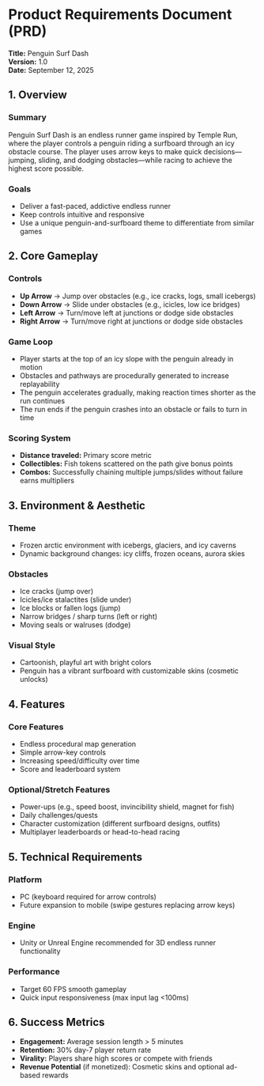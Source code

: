 # Product Requirements Document (PRD)

**Title:** Penguin Surf Dash  
**Version:** 1.0  
**Date:** September 12, 2025

## 1. Overview

### Summary
Penguin Surf Dash is an endless runner game inspired by Temple Run, where the player controls a penguin riding a surfboard through an icy obstacle course. The player uses arrow keys to make quick decisions—jumping, sliding, and dodging obstacles—while racing to achieve the highest score possible.

### Goals
- Deliver a fast-paced, addictive endless runner
- Keep controls intuitive and responsive
- Use a unique penguin-and-surfboard theme to differentiate from similar games

## 2. Core Gameplay

### Controls
- **Up Arrow** → Jump over obstacles (e.g., ice cracks, logs, small icebergs)
- **Down Arrow** → Slide under obstacles (e.g., icicles, low ice bridges)
- **Left Arrow** → Turn/move left at junctions or dodge side obstacles
- **Right Arrow** → Turn/move right at junctions or dodge side obstacles

### Game Loop
- Player starts at the top of an icy slope with the penguin already in motion
- Obstacles and pathways are procedurally generated to increase replayability
- The penguin accelerates gradually, making reaction times shorter as the run continues
- The run ends if the penguin crashes into an obstacle or fails to turn in time

### Scoring System
- **Distance traveled:** Primary score metric
- **Collectibles:** Fish tokens scattered on the path give bonus points
- **Combos:** Successfully chaining multiple jumps/slides without failure earns multipliers

## 3. Environment & Aesthetic

### Theme
- Frozen arctic environment with icebergs, glaciers, and icy caverns
- Dynamic background changes: icy cliffs, frozen oceans, aurora skies

### Obstacles
- Ice cracks (jump over)
- Icicles/ice stalactites (slide under)
- Ice blocks or fallen logs (jump)
- Narrow bridges / sharp turns (left or right)
- Moving seals or walruses (dodge)

### Visual Style
- Cartoonish, playful art with bright colors
- Penguin has a vibrant surfboard with customizable skins (cosmetic unlocks)

## 4. Features

### Core Features
- Endless procedural map generation
- Simple arrow-key controls
- Increasing speed/difficulty over time
- Score and leaderboard system

### Optional/Stretch Features
- Power-ups (e.g., speed boost, invincibility shield, magnet for fish)
- Daily challenges/quests
- Character customization (different surfboard designs, outfits)
- Multiplayer leaderboards or head-to-head racing

## 5. Technical Requirements

### Platform
- PC (keyboard required for arrow controls)
- Future expansion to mobile (swipe gestures replacing arrow keys)

### Engine
- Unity or Unreal Engine recommended for 3D endless runner functionality

### Performance
- Target 60 FPS smooth gameplay
- Quick input responsiveness (max input lag <100ms)

## 6. Success Metrics

- **Engagement:** Average session length > 5 minutes
- **Retention:** 30% day-7 player return rate
- **Virality:** Players share high scores or compete with friends
- **Revenue Potential** (if monetized): Cosmetic skins and optional ad-based rewards